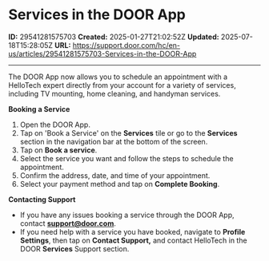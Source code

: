 # Services in the DOOR App

**ID:** 29541281575703
**Created:** 2025-01-27T21:02:52Z
**Updated:** 2025-07-18T15:28:05Z
**URL:** https://support.door.com/hc/en-us/articles/29541281575703-Services-in-the-DOOR-App

---

<p>The DOOR App now allows you to schedule an appointment with a HelloTech expert directly from your account for a variety of services, including TV mounting, home cleaning, and handyman services. </p>
<p><strong>Booking a Service</strong></p>
<ol>
<li>Open the DOOR App.</li>
<li>Tap on 'Book a Service' on the <strong>Services</strong> tile or go to the <strong>Services</strong> section in the navigation bar at the bottom of the screen.</li>
<li>Tap on <strong>Book a service</strong>.</li>
<li>Select the service you want and follow the steps to schedule the appointment.</li>
<li>Confirm the address, date, and time of your appointment.</li>
<li>Select your payment method and tap on <strong>Complete Booking</strong>.</li>
</ol>
<p><strong>Contacting Support</strong></p>
<ul>
<li>If you have any issues booking a service through the DOOR App, contact <span class="wysiwyg-underline"><strong><a href="mailto:support@door.com">support@door.com</a></strong></span>.</li>
<li>If you need help with a service you have booked, navigate to <strong>Profile Settings</strong>, then tap on <strong>Contact Support,</strong> and contact HelloTech in the DOOR <strong>Services</strong> Support section.</li>
</ul>
<p> </p>
<p class="wysiwyg-text-align-left">                                               </p>
